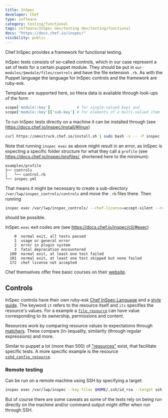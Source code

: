 ```yaml
---
title: InSpec
developer: Chef
type: software
category: testing/functional
tags: software/InSpec dev/testing dev/testing/functional
docs: "https://docs.chef.io/inspec/"
visibility: public
---
```

Chef InSpec provides a framework for functional testing.

InSpec tests consists of so-called controls, which in our case represent a set of tests for a certain puppet module. They should be put in `our-modules/$module/files/controls` and have the file extension `.rb`. As with the Puppet language the language for InSpec controls and the framework are ruby-esk.

Templates are supported here, so Hiera data is available through look-ups of the form
```ruby
scope['module::key']            # for single-valued keys and
scope['module::key']['sub-key'] # for elements of a multi-valued item
```

To run InSpec tests directly on a machine it can be installed through (see https://docs.chef.io/inspec/install/#linux)
```bash
curl https://omnitruck.chef.io/install.sh | sudo bash -s -- -P inspec
```
Note that running `inspec exec` as above might result in an error, as InSpec is expecting a specific folder structure for what they call a `profile` (see https://docs.chef.io/inspec/profiles/, shortened here to the minimum):
```
examples/profile
├── controls
│   └── control.rb
└── inspec.yml
```
That means it might be necessary to create a sub-directory `/var/lwp/inspec_controls/controls` and move the `.rb` files there. Then running
```bash
inspec exec /var/lwp/inspec_controls/ --chef-license=accept-silent --reporter cli html:/some/directory/inspec_results.html
```
should be possible.

InSpec `exec` exit codes are (see https://docs.chef.io/inspec/cli/#exec)
```
    0  normal exit, all tests passed
    1  usage or general error
    2  error in plugin system
    3  fatal deprecation encountered
  100  normal exit, at least one test failed
  101  normal exit, at least one test skipped but none failed
  172  chef license not accepted
```

Chef themselves offer free basic courses on their [website](https://learn.chef.io/tracks).


## Controls

InSpec controls have their own ruby-esk [Chef InSpec Language](https://docs.chef.io/inspec/dsl_inspec/) and a [style guide](https://docs.chef.io/inspec/style/). The keyword `it` refers to the resource itself and `its` specifies the resource's values. For a example a [`file_resource`](https://docs.chef.io/inspec/resources/file/) can have value corresponding to its ownership, permissions and content.

Resources work by comparing resource values to expectations through [matchers](https://docs.chef.io/inspec/matchers/). These compare (in-)equality, similarity (through regular expressions) and more.

Similar to puppet a lot (more than 500) of ["resources"](https://docs.chef.io/inspec/resources/) exist, that facilitate specific tests. A more specific example is the resource [`sshd_config_resource`](https://docs.chef.io/inspec/resources/sshd_config/).


### Remote testing

Can be run on a remote machine using SSH by specifying a target:
```bash
inspec exec /var/lwp/inspec --key-files $HOME/.ssh/id_rsa --target ssh://root@remote --chef-license=accept-silent --reporter cli html:/root/inspec_results.html
```
But of course there are some caveats as some of the tests rely on being run directly on the machine and/or command output might differ when run through SSH.